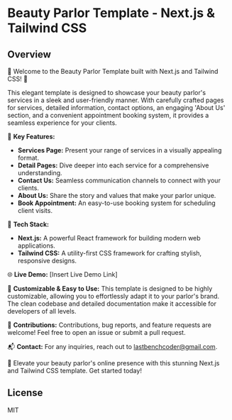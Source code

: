 # Beauty Parlor Template - Next.js & Tailwind CSS

## Overview

🌟 Welcome to the Beauty Parlor Template built with Next.js and Tailwind CSS! 🌟

This elegant template is designed to showcase your beauty parlor's services in a sleek and user-friendly manner. With carefully crafted pages for services, detailed information, contact options, an engaging 'About Us' section, and a convenient appointment booking system, it provides a seamless experience for your clients.

👑 **Key Features:**
- **Services Page:** Present your range of services in a visually appealing format.
- **Detail Pages:** Dive deeper into each service for a comprehensive understanding.
- **Contact Us:** Seamless communication channels to connect with your clients.
- **About Us:** Share the story and values that make your parlor unique.
- **Book Appointment:** An easy-to-use booking system for scheduling client visits.

🚀 **Tech Stack:**
- **Next.js:** A powerful React framework for building modern web applications.
- **Tailwind CSS:** A utility-first CSS framework for crafting stylish, responsive designs.

🌐 **Live Demo:**
[Insert Live Demo Link]

🌈 **Customizable & Easy to Use:**
This template is designed to be highly customizable, allowing you to effortlessly adapt it to your parlor's brand. The clean codebase and detailed documentation make it accessible for developers of all levels.

👥 **Contributions:**
Contributions, bug reports, and feature requests are welcome! Feel free to open an issue or submit a pull request.

📬 **Contact:**
For any inquiries, reach out to lastbenchcoder@gmail.com.

🌸 Elevate your beauty parlor's online presence with this stunning Next.js and Tailwind CSS template. Get started today!

## License

MIT
